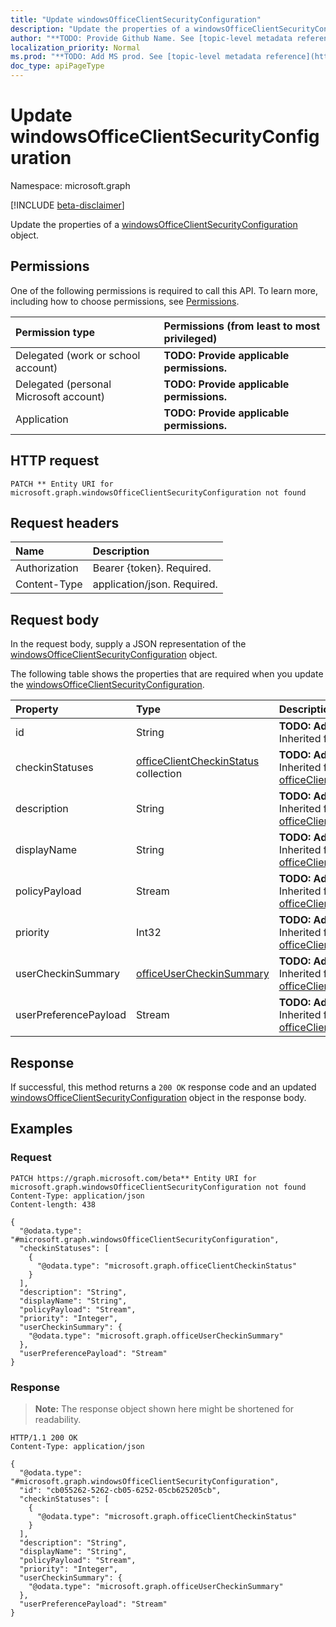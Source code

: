 ```yaml
---
title: "Update windowsOfficeClientSecurityConfiguration"
description: "Update the properties of a windowsOfficeClientSecurityConfiguration object."
author: "**TODO: Provide Github Name. See [topic-level metadata reference](https://msgo.azurewebsites.net/add/document/guidelines/metadata.html#topic-level-metadata)**"
localization_priority: Normal
ms.prod: "**TODO: Add MS prod. See [topic-level metadata reference](https://msgo.azurewebsites.net/add/document/guidelines/metadata.html#topic-level-metadata)**"
doc_type: apiPageType
---
```


# Update windowsOfficeClientSecurityConfiguration
Namespace: microsoft.graph

[!INCLUDE [beta-disclaimer](../../includes/beta-disclaimer.md)]

Update the properties of a [windowsOfficeClientSecurityConfiguration](../resources/windowsofficeclientsecurityconfiguration.md) object.

## Permissions
One of the following permissions is required to call this API. To learn more, including how to choose permissions, see [Permissions](/graph/permissions-reference).

|Permission type|Permissions (from least to most privileged)|
|:---|:---|
|Delegated (work or school account)|**TODO: Provide applicable permissions.**|
|Delegated (personal Microsoft account)|**TODO: Provide applicable permissions.**|
|Application|**TODO: Provide applicable permissions.**|

## HTTP request

<!-- {
  "blockType": "ignored"
}
-->
``` http
PATCH ** Entity URI for microsoft.graph.windowsOfficeClientSecurityConfiguration not found
```

## Request headers
|Name|Description|
|:---|:---|
|Authorization|Bearer {token}. Required.|
|Content-Type|application/json. Required.|

## Request body
In the request body, supply a JSON representation of the [windowsOfficeClientSecurityConfiguration](../resources/windowsofficeclientsecurityconfiguration.md) object.

The following table shows the properties that are required when you update the [windowsOfficeClientSecurityConfiguration](../resources/windowsofficeclientsecurityconfiguration.md).

|Property|Type|Description|
|:---|:---|:---|
|id|String|**TODO: Add Description** Inherited from [entity](../resources/entity.md)|
|checkinStatuses|[officeClientCheckinStatus](../resources/officeclientcheckinstatus.md) collection|**TODO: Add Description** Inherited from [officeClientConfiguration](../resources/officeclientconfiguration.md)|
|description|String|**TODO: Add Description** Inherited from [officeClientConfiguration](../resources/officeclientconfiguration.md)|
|displayName|String|**TODO: Add Description** Inherited from [officeClientConfiguration](../resources/officeclientconfiguration.md)|
|policyPayload|Stream|**TODO: Add Description** Inherited from [officeClientConfiguration](../resources/officeclientconfiguration.md)|
|priority|Int32|**TODO: Add Description** Inherited from [officeClientConfiguration](../resources/officeclientconfiguration.md)|
|userCheckinSummary|[officeUserCheckinSummary](../resources/officeusercheckinsummary.md)|**TODO: Add Description** Inherited from [officeClientConfiguration](../resources/officeclientconfiguration.md)|
|userPreferencePayload|Stream|**TODO: Add Description** Inherited from [officeClientConfiguration](../resources/officeclientconfiguration.md)|



## Response

If successful, this method returns a `200 OK` response code and an updated [windowsOfficeClientSecurityConfiguration](../resources/windowsofficeclientsecurityconfiguration.md) object in the response body.

## Examples

### Request
<!-- {
  "blockType": "request",
  "name": "update_windowsofficeclientsecurityconfiguration"
}
-->
``` http
PATCH https://graph.microsoft.com/beta** Entity URI for microsoft.graph.windowsOfficeClientSecurityConfiguration not found
Content-Type: application/json
Content-length: 438

{
  "@odata.type": "#microsoft.graph.windowsOfficeClientSecurityConfiguration",
  "checkinStatuses": [
    {
      "@odata.type": "microsoft.graph.officeClientCheckinStatus"
    }
  ],
  "description": "String",
  "displayName": "String",
  "policyPayload": "Stream",
  "priority": "Integer",
  "userCheckinSummary": {
    "@odata.type": "microsoft.graph.officeUserCheckinSummary"
  },
  "userPreferencePayload": "Stream"
}
```


### Response
>**Note:** The response object shown here might be shortened for readability.
<!-- {
  "blockType": "response",
  "truncated": true
}
-->
``` http
HTTP/1.1 200 OK
Content-Type: application/json

{
  "@odata.type": "#microsoft.graph.windowsOfficeClientSecurityConfiguration",
  "id": "cb055262-5262-cb05-6252-05cb625205cb",
  "checkinStatuses": [
    {
      "@odata.type": "microsoft.graph.officeClientCheckinStatus"
    }
  ],
  "description": "String",
  "displayName": "String",
  "policyPayload": "Stream",
  "priority": "Integer",
  "userCheckinSummary": {
    "@odata.type": "microsoft.graph.officeUserCheckinSummary"
  },
  "userPreferencePayload": "Stream"
}
```

